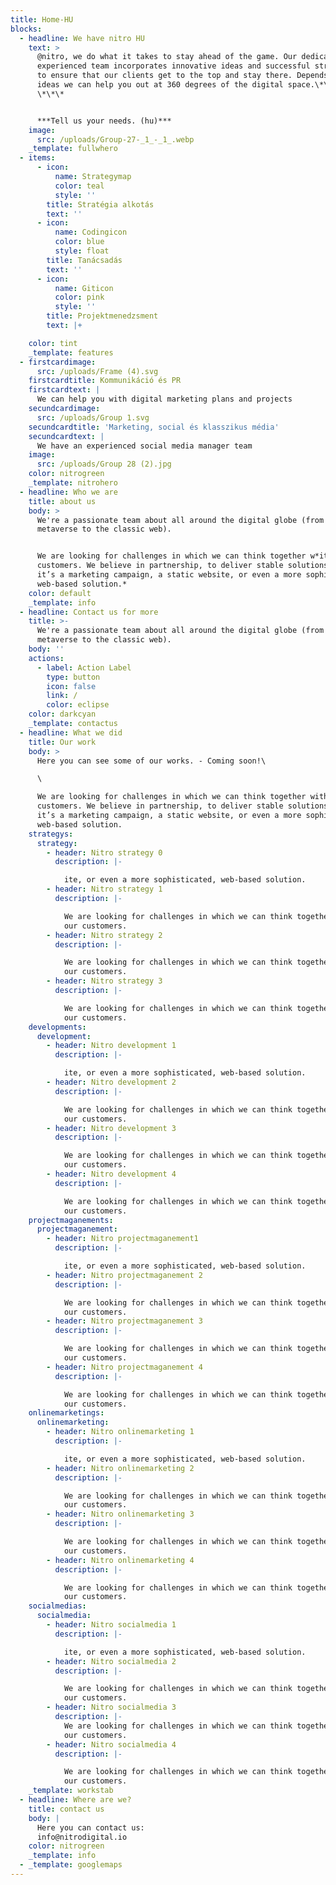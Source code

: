 ```yaml
---
title: Home-HU
blocks:
  - headline: We have nitro HU
    text: >
      @nitro, we do what it takes to stay ahead of the game. Our dedicated,
      experienced team incorporates innovative ideas and successful strategies
      to ensure that our clients get to the top and stay there. Depends on your
      ideas we can help you out at 360 degrees of the digital space.\*\*\*
      \*\*\*


      ***Tell us your needs. (hu)***
    image:
      src: /uploads/Group-27-_1_-_1_.webp
    _template: fullwhero
  - items:
      - icon:
          name: Strategymap
          color: teal
          style: ''
        title: Stratégia alkotás
        text: ''
      - icon:
          name: Codingicon
          color: blue
          style: float
        title: Tanácsadás
        text: ''
      - icon:
          name: Giticon
          color: pink
          style: ''
        title: Projektmenedzsment
        text: |+

    color: tint
    _template: features
  - firstcardimage:
      src: /uploads/Frame (4).svg
    firstcardtitle: Kommunikáció és PR
    firstcardtext: |
      We can help you with digital marketing plans and projects
    secundcardimage:
      src: /uploads/Group 1.svg
    secundcardtitle: 'Marketing, social és klasszikus média'
    secundcardtext: |
      We have an experienced social media manager team
    image:
      src: /uploads/Group 28 (2).jpg
    color: nitrogreen
    _template: nitrohero
  - headline: Who we are
    title: about us
    body: >
      We're a passionate team about all around the digital globe (from the
      metaverse to the classic web).


      We are looking for challenges in which we can think together w*ith our
      customers. We believe in partnership, to deliver stable solutions: whether
      it’s a marketing campaign, a static website, or even a more sophisticated,
      web-based solution.*
    color: default
    _template: info
  - headline: Contact us for more
    title: >-
      We're a passionate team about all around the digital globe (from the
      metaverse to the classic web).
    body: ''
    actions:
      - label: Action Label
        type: button
        icon: false
        link: /
        color: eclipse
    color: darkcyan
    _template: contactus
  - headline: What we did
    title: Our work
    body: >
      Here you can see some of our works. - Coming soon!\

      \

      We are looking for challenges in which we can think together with our
      customers. We believe in partnership, to deliver stable solutions: whether
      it’s a marketing campaign, a static website, or even a more sophisticated,
      web-based solution.
    strategys:
      strategy:
        - header: Nitro strategy 0
          description: |-

            ite, or even a more sophisticated, web-based solution.
        - header: Nitro strategy 1
          description: |-

            We are looking for challenges in which we can think together with
            our customers.
        - header: Nitro strategy 2
          description: |-

            We are looking for challenges in which we can think together with
            our customers.
        - header: Nitro strategy 3
          description: |-

            We are looking for challenges in which we can think together with
            our customers.
    developments:
      development:
        - header: Nitro development 1
          description: |-

            ite, or even a more sophisticated, web-based solution.
        - header: Nitro development 2
          description: |-

            We are looking for challenges in which we can think together with
            our customers.
        - header: Nitro development 3
          description: |-

            We are looking for challenges in which we can think together with
            our customers.
        - header: Nitro development 4
          description: |-

            We are looking for challenges in which we can think together with
            our customers.
    projectmaganements:
      projectmaganement:
        - header: Nitro projectmaganement1
          description: |-

            ite, or even a more sophisticated, web-based solution.
        - header: Nitro projectmaganement 2
          description: |-

            We are looking for challenges in which we can think together with
            our customers.
        - header: Nitro projectmaganement 3
          description: |-

            We are looking for challenges in which we can think together with
            our customers.
        - header: Nitro projectmaganement 4
          description: |-

            We are looking for challenges in which we can think together with
            our customers.
    onlinemarketings:
      onlinemarketing:
        - header: Nitro onlinemarketing 1
          description: |-

            ite, or even a more sophisticated, web-based solution.
        - header: Nitro onlinemarketing 2
          description: |-

            We are looking for challenges in which we can think together with
            our customers.
        - header: Nitro onlinemarketing 3
          description: |-

            We are looking for challenges in which we can think together with
            our customers.
        - header: Nitro onlinemarketing 4
          description: |-

            We are looking for challenges in which we can think together with
            our customers.
    socialmedias:
      socialmedia:
        - header: Nitro socialmedia 1
          description: |-

            ite, or even a more sophisticated, web-based solution.
        - header: Nitro socialmedia 2
          description: |-

            We are looking for challenges in which we can think together with
            our customers.
        - header: Nitro socialmedia 3
          description: |-
            We are looking for challenges in which we can think together with
            our customers.
        - header: Nitro socialmedia 4
          description: |-

            We are looking for challenges in which we can think together with
            our customers.
    _template: workstab
  - headline: Where are we?
    title: contact us
    body: |
      Here you can contact us:
      info@nitrodigital.io
    color: nitrogreen
    _template: info
  - _template: googlemaps
---
```



































































































































